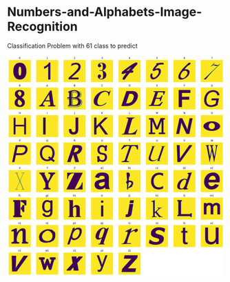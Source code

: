 # Numbers-and-Alphabets-Image-Recognition
Classification Problem with 61 class to predict

![Alt text](https://github.com/essamalaa1/Numbers-and-Alphabets-Image-Recognition/blob/main/a35f0b2a-2ff9-43d1-9165-8cdc8b8ebe9c.png)

